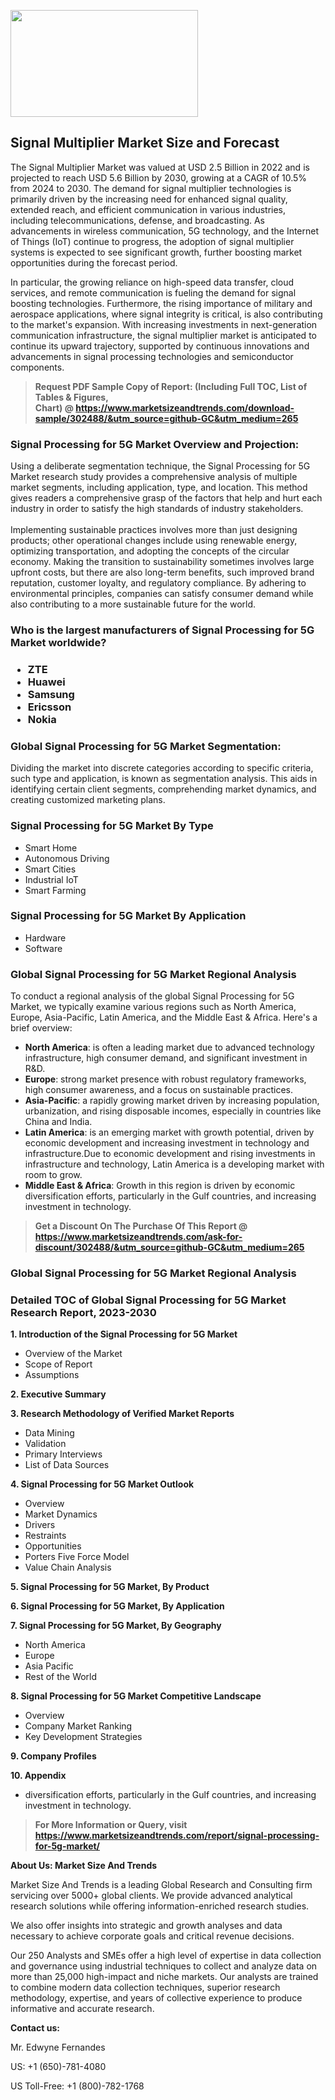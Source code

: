 <p><img class="alignnone size-medium wp-image-20088" src="https://ffe5etoiles.com/wp-content/uploads/2024/12/MST1-300x171.png" alt="" width="300" height="171" /></p><h2>Signal Multiplier Market Size and Forecast</h2><p>The Signal Multiplier Market was valued at USD 2.5 Billion in 2022 and is projected to reach USD 5.6 Billion by 2030, growing at a CAGR of 10.5% from 2024 to 2030. The demand for signal multiplier technologies is primarily driven by the increasing need for enhanced signal quality, extended reach, and efficient communication in various industries, including telecommunications, defense, and broadcasting. As advancements in wireless communication, 5G technology, and the Internet of Things (IoT) continue to progress, the adoption of signal multiplier systems is expected to see significant growth, further boosting market opportunities during the forecast period.</p><p>In particular, the growing reliance on high-speed data transfer, cloud services, and remote communication is fueling the demand for signal boosting technologies. Furthermore, the rising importance of military and aerospace applications, where signal integrity is critical, is also contributing to the market's expansion. With increasing investments in next-generation communication infrastructure, the signal multiplier market is anticipated to continue its upward trajectory, supported by continuous innovations and advancements in signal processing technologies and semiconductor components.</p></p><blockquote id="" class=""><strong>Request PDF Sample Copy of Report: (Including Full TOC, List of Tables &amp; Figures, Chart)&nbsp;@&nbsp;<strong><a href="https://www.marketsizeandtrends.com/download-sample/302488/&utm_source=github-GC&utm_medium=265" target="_blank">https://www.marketsizeandtrends.com/download-sample/302488/&utm_source=github-GC&utm_medium=265</a></strong></strong></blockquote><h3 id="" class="">Signal Processing for 5G Market&nbsp;Overview and Projection:</h3><p id="" class="">Using a deliberate segmentation technique, the Signal Processing for 5G Market research study provides a comprehensive analysis of multiple market segments, including application, type, and location. This method gives readers a comprehensive grasp of the factors that help and hurt each industry in order to satisfy the high standards of industry stakeholders. <br /> <br />Implementing sustainable practices involves more than just designing products; other operational changes include using renewable energy, optimizing transportation, and adopting the concepts of the circular economy. Making the transition to sustainability sometimes involves large upfront costs, but there are also long-term benefits, such improved brand reputation, customer loyalty, and regulatory compliance. By adhering to environmental principles, companies can satisfy consumer demand while also contributing to a more sustainable future for the world.</p><h3 id="" class="">Who is the largest manufacturers of&nbsp;Signal Processing for 5G Market worldwide?</h3><h3 class=""><p><ul><li>ZTE </li><li> Huawei </li><li> Samsung </li><li> Ericsson </li><li> Nokia</li></ul></p></h3><h3 id="" class="">Global&nbsp;Signal Processing for 5G Market Segmentation:</h3><p id="" class="">Dividing the market into discrete categories according to specific criteria, such type and application, is known as segmentation analysis. This aids in identifying certain client segments, comprehending market dynamics, and creating customized marketing plans.</p><h3 id="" class="">Signal Processing for 5G Market&nbsp;By Type</h3><p><p><ul><li>Smart Home</li><li> Autonomous Driving</li><li> Smart Cities</li><li> Industrial IoT</li><li> Smart Farming</p></li></ul></p></p><h3 id="" class="">Signal Processing for 5G Market&nbsp;By Application</h3><p class=""><p><ul><li>Hardware</li><li> Software</li></ul></p></p><h3 id="" class="">Global Signal Processing for 5G Market Regional Analysis</h3><p id="" class="">To conduct a regional analysis of the global Signal Processing for 5G Market, we typically examine various regions such as North America, Europe, Asia-Pacific, Latin America, and the Middle East &amp; Africa. Here's a brief overview:</p><ul><li><strong>North America</strong>: is often a leading market due to advanced technology infrastructure, high consumer demand, and significant investment in R&amp;D.</li><li><strong>Europe</strong>: strong market presence with robust regulatory frameworks, high consumer awareness, and a focus on sustainable practices.</li><li><strong>Asia-Pacific</strong>: a rapidly growing market driven by increasing population, urbanization, and rising disposable incomes, especially in countries like China and India.</li><li><strong>Latin America</strong>: is an emerging market with growth potential, driven by economic development and increasing investment in technology and infrastructure.Due to economic development and rising investments in infrastructure and technology, Latin America is a developing market with room to grow.</li><li><strong>Middle East &amp; Africa</strong>: Growth in this region is driven by economic diversification efforts, particularly in the Gulf countries, and increasing investment in technology.</li></ul><blockquote id="" class=""><strong>Get a Discount On The Purchase Of This Report @ <strong><a href="https://www.marketsizeandtrends.com/ask-for-discount/302488/&utm_source=github-GC&utm_medium=265" target="_blank">https://www.marketsizeandtrends.com/ask-for-discount/302488/&utm_source=github-GC&utm_medium=265</a></strong></strong></blockquote><h3 id="" class="">Global Signal Processing for 5G Market Regional Analysis</h3><h3 id="" class="">Detailed TOC of Global Signal Processing for 5G Market Research Report, 2023-2030</h3><p id="" class=""><strong>1. Introduction of the Signal Processing for 5G Market</strong></p><ul><li>Overview of the Market</li><li>Scope of Report</li><li>Assumptions</li></ul><p id="" class=""><strong>2. Executive Summary</strong></p><p id="" class=""><strong>3. Research Methodology of Verified Market Reports</strong></p><ul><li>Data Mining</li><li>Validation</li><li>Primary Interviews</li><li>List of Data Sources</li></ul><p id="" class=""><strong>4. Signal Processing for 5G Market Outlook</strong></p><ul><li>Overview</li><li>Market Dynamics</li><li>Drivers</li><li>Restraints</li><li>Opportunities</li><li>Porters Five Force Model</li><li>Value Chain Analysis</li></ul><p id="" class=""><strong>5. Signal Processing for 5G Market, By Product</strong></p><p id="" class=""><strong>6. Signal Processing for 5G Market, By Application</strong></p><p id="" class=""><strong>7. Signal Processing for 5G Market, By Geography</strong></p><ul><li>North America</li><li>Europe</li><li>Asia Pacific</li><li>Rest of the World</li></ul><p id="" class=""><strong>8. Signal Processing for 5G Market Competitive Landscape</strong></p><ul><li>Overview</li><li>Company Market Ranking</li><li>Key Development Strategies</li></ul><p id="" class=""><strong>9. Company Profiles</strong></p><p id="" class=""><strong>10. Appendix</strong></p><ul><li>diversification efforts, particularly in the Gulf countries, and increasing investment in technology.</li></ul><blockquote id="" class=""><strong>For More Information or Query, visit <strong><strong><a href="https://www.marketsizeandtrends.com/report/signal-processing-for-5g-market/" target="_blank">https://www.marketsizeandtrends.com/report/signal-processing-for-5g-market/</a></strong></strong></strong></blockquote><p id="" class=""><strong>About Us: Market Size And Trends</strong></p><p id="" class="">Market Size And Trends is a leading Global Research and Consulting firm servicing over 5000+ global clients. We provide advanced analytical research solutions while offering information-enriched research studies.</p><p id="" class="">We also offer insights into strategic and growth analyses and data necessary to achieve corporate goals and critical revenue decisions.</p><p id="" class="">Our 250 Analysts and SMEs offer a high level of expertise in data collection and governance using industrial techniques to collect and analyze data on more than 25,000 high-impact and niche markets. Our analysts are trained to combine modern data collection techniques, superior research methodology, expertise, and years of collective experience to produce informative and accurate research.</p><p id="" class=""><strong>Contact us:</strong></p><p id="" class="">Mr. Edwyne Fernandes</p><p id="" class="">US: +1 (650)-781-4080</p><p id="" class="">US Toll-Free: +1 (800)-782-1768</p>
